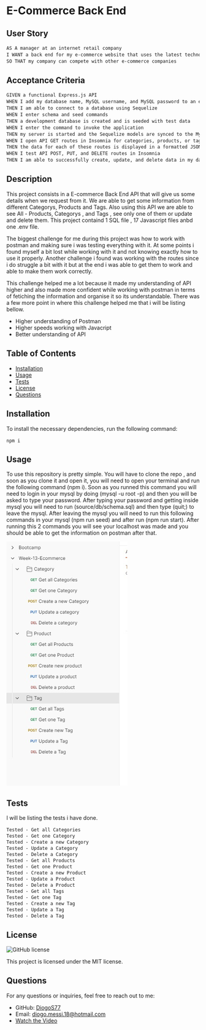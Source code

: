 # E-Commerce Back End

## User Story

```md
AS A manager at an internet retail company
I WANT a back end for my e-commerce website that uses the latest technologies
SO THAT my company can compete with other e-commerce companies
```

## Acceptance Criteria

```md
GIVEN a functional Express.js API
WHEN I add my database name, MySQL username, and MySQL password to an environment variable file
THEN I am able to connect to a database using Sequelize
WHEN I enter schema and seed commands
THEN a development database is created and is seeded with test data
WHEN I enter the command to invoke the application
THEN my server is started and the Sequelize models are synced to the MySQL database
WHEN I open API GET routes in Insomnia for categories, products, or tags
THEN the data for each of these routes is displayed in a formatted JSON
WHEN I test API POST, PUT, and DELETE routes in Insomnia
THEN I am able to successfully create, update, and delete data in my database
```

## Description

This project consists in a E-commerce Back End API that will give us some details when we request from it. We are able to get some information from different Categorys, Products and Tags. Also using this API we are able to see All - Products, Categorys , and Tags , see only one of them or update and delete them. This project containd 1 SQL file , 17 Javascript files anbd one .env file.

The biggest challenge for me during this project was how to work with postman and making sure i was testing everything with it. At some points i found myself a bit lost while working with it and not knowing exactly how to use it properly. Another challenge i found was working with the routes since i do struggle a bit with it but at the end i was able to get them to work and able to make them work correctly.

This challenge helped me a lot because it made my understanding of API higher and also made more confident while working with postman in terms of fetiching the information and organise it so its understandable. There was a few more point in where this challenge helped me that i will be listing bellow.

- Higher understanding of Postman
- Higher speeds working with Javacript
- Better understanding of API

## Table of Contents

- [Installation](#installation)
- [Usage](#usage)
- [Tests](#tests)
- [License](#license)
- [Questions](#questions)

## Installation

To install the necessary dependencies, run the following command:

```
npm i
```

## Usage

To use this repository is pretty simple. You will have to clone the repo , and soon as you clone it and open it, you will need to open your terminal and run the following command (npm i). Soon as you runned this command you will need to login in your mysql by doing (mysql -u root -p) and then you will be asked to type your password. After typing your password and getting inside mysql you will need to run (source/db/schema.sql) and then type (quit;) to leave the mysql. After leaving the mysql you will need to run this following commands in your mysql (npm run seed) and after run (npm run start). After running this 2 commands you will see your localhost was made and you should be able to get the information on postman after that.

![End Result](./images/postman.jpg)

## Tests

I will be listing the tests i have done.

```
Tested - Get all Categories
Tested - Get one Category
Tested - Create a new Category
Tested - Update a Category
Tested - Delete a Category
Tested - Get all Products
Tested - Get one Product
Tested - Create a new Product
Tested - Update a Product
Tested - Delete a Product
Tested - Get all Tags
Tested - Get one Tag
Tested - Create a new Tag
Tested - Update a Tag
Tested - Delete a Tag
```

## License

![GitHub license](https://img.shields.io/badge/license-MIT-blue.svg)

This project is licensed under the MIT license.

## Questions

For any questions or inquiries, feel free to reach out to me:

- GitHub: [DiogoS77](https://github.com/DiogoS77)
- Email: diogo.messi.18@hotmail.com
- [Watch the Video](https://drive.google.com/file/d/1oYXIqnO7K49Qt2Iiwugl0QF3uH1GON0s/view)
